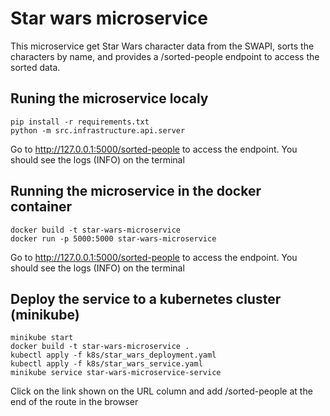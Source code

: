 # Star wars microservice

This microservice get Star Wars character data from the SWAPI, sorts the characters by name, and provides a /sorted-people endpoint to access the sorted data. 

## Runing the microservice localy
```
pip install -r requirements.txt
python -m src.infrastructure.api.server
```
Go to http://127.0.0.1:5000/sorted-people to access the endpoint. You should see the logs (INFO) on the terminal

## Running the microservice in the docker container
```
docker build -t star-wars-microservice
docker run -p 5000:5000 star-wars-microservice
```

Go to http://127.0.0.1:5000/sorted-people to access the endpoint. You should see the logs (INFO) on the terminal

## Deploy the service to a kubernetes cluster (minikube)
```
minikube start
docker build -t star-wars-microservice .
kubectl apply -f k8s/star_wars_deployment.yaml
kubectl apply -f k8s/star_wars_service.yaml
minikube service star-wars-microservice-service
```

Click on the link shown on the URL column and add /sorted-people at the end of the route in the browser



